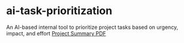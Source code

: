 # ai-task-prioritization
An AI-based internal tool to prioritize project tasks based on urgency, impact, and effort
[Project Summary PDF](https://raw.githubusercontent.com/hriverine/ai-task-prioritization/main/AI_Task_Prioritization_Summary_Riverine.pdf)
